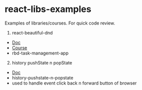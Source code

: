 # react-libs-examples

Examples of libraries/courses. For quick code review.

1. react-beautiful-dnd

- [Doc](https://github.com/atlassian/react-beautiful-dnd)
- [Course](https://egghead.io/courses/beautiful-and-accessible-drag-and-drop-with-react-beautiful-dnd)
- rbd-task-management-app

2. history pushState n popState

- [Doc](https://developer.mozilla.org/en-US/docs/Web/API/History_API)
- history-pushstate-n-popstate
- used to handle event click back n forward button of browser

